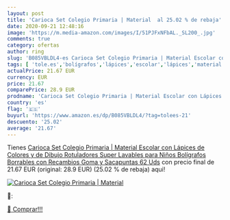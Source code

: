 ```yaml
---
layout: post
title: 'Carioca Set Colegio Primaria | Material  al 25.02 % de rebaja'
date: 2020-09-21 12:48:16
image: 'https://m.media-amazon.com/images/I/51PJFxNFbAL._SL200_.jpg'
comments: true
category: ofertas
author: ring
slug: 'B085VBLDL4-es Carioca Set Colegio Primaria | Material Escolar con...'
tags: [ 'tole.es','bolígrafos','lápices','escolar','lápices','material','escolar','rotuladores', ]
actualPrice: 21.67 EUR
currency: EUR
price: 21.67
comparePrice: 28.9 EUR
prodname: 'Carioca Set Colegio Primaria | Material Escolar con Lápices de Colores y de Dibujo  Rotuladores Super Lavables para Niños  Bolígrafos Borrables con Recambios  Goma y Sacapuntas  62 Uds'
country: 'es'
flag: '🇪🇸'
buyurl: 'https://www.amazon.es/dp/B085VBLDL4/?tag=tolees-21'
descuento: '25.02'
average: '21.67'
---
```


Tienes [Carioca Set Colegio Primaria | Material Escolar con Lápices de Colores y de Dibujo  Rotuladores Super Lavables para Niños  Bolígrafos Borrables con Recambios  Goma y Sacapuntas  62 Uds](https://www.amazon.es/dp/B085VBLDL4/?tag=tolees-21) con precio final de  21.67 EUR (original: 28.9 EUR) (25.02 %  de rebaja) aqui!

[![Carioca Set Colegio Primaria | Material ](https://m.media-amazon.com/images/I/51PJFxNFbAL._SL200_.jpg)](https://www.amazon.es/dp/B085VBLDL4/?tag=tolees-21)

🔎:


[🛒 Comprar!!!](https://www.amazon.es/dp/B085VBLDL4/?tag=tolees-21)
